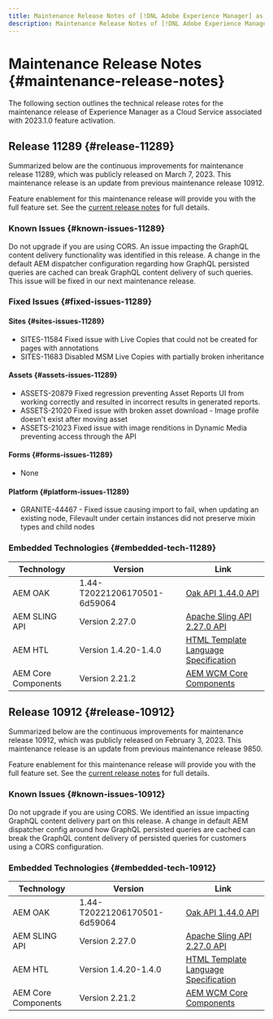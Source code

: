```yaml
---
title: Maintenance Release Notes of [!DNL Adobe Experience Manager] as a Cloud Service associated with 2023.1.0 feature activation.
description: Maintenance Release Notes of [!DNL Adobe Experience Manager] as a Cloud Service associated with 2023.1.0 feature activation.
---
```

# Maintenance Release Notes {#maintenance-release-notes}

The following section outlines the technical release rotes for the maintenance release of Experience Manager as a Cloud Service associated with 2023.1.0 feature activation.

## Release 11289 {#release-11289}
 
Summarized below are the continuous improvements for maintenance release 11289, which was publicly released on March 7, 2023. This maintenance release is an update from previous maintenance release 10912.

Feature enablement for this maintenance release will provide you with the full feature set. See the [current release notes](/help/release-notes/release-notes-cloud/release-notes-current.md) for full details.

### Known Issues {#known-issues-11289}

Do not upgrade if you are using CORS. An issue impacting the GraphQL content delivery functionality was identified in this release. A change in the default AEM dispatcher configuration regarding how GraphQL persisted queries are cached can break GraphQL content delivery of such queries. This issue will be fixed in our next maintenance release.

### Fixed Issues {#fixed-issues-11289}

#### Sites {#sites-issues-11289}

- SITES-11584 Fixed issue with Live Copies that could not be created for pages with annotations
- SITES-11683 Disabled MSM Live Copies with partially broken inheritance

#### Assets {#assets-issues-11289}

- ASSETS-20879 Fixed regression preventing Asset Reports UI from working correctly and resulted in incorrect results in generated reports.
- ASSETS-21020 Fixed issue with broken asset download - Image profile doesn't exist after moving asset
- ASSETS-21023 Fixed issue with image renditions in Dynamic Media preventing access through the API

#### Forms {#forms-issues-11289}

- None

#### Platform {#platform-issues-11289}

- GRANITE-44467 - Fixed issue causing import to fail, when updating an existing node, Filevault under certain instances did not preserve mixin types and child nodes

### Embedded Technologies {#embedded-tech-11289}

|Technology|Version|Link|
|---|---|---|
|AEM OAK |1.44-T20221206170501-6d59064 |[Oak API 1.44.0 API](https://www.javadoc.io/doc/org.apache.jackrabbit/oak-api/1.44.0/index.html)| 
|AEM SLING API |Version 2.27.0 |[Apache Sling API 2.27.0 API](https://www.javadoc.io/doc/org.apache.sling/org.apache.sling.api/latest/index.html)|
|AEM HTL|Version 1.4.20-1.4.0 |[HTML Template Language Specification](https://github.com/adobe/htl-spec)|
|AEM Core Components|Version 2.21.2|[AEM WCM Core Components](https://github.com/adobe/aem-core-wcm-components)|

## Release 10912 {#release-10912}
 
Summarized below are the continuous improvements for maintenance release 10912, which was publicly released on February 3, 2023. This maintenance release is an update from previous maintenance release 9850.

Feature enablement for this maintenance release will provide you with the full feature set. See the [current release notes](/help/release-notes/release-notes-cloud/release-notes-current.md) for full details.

### Known Issues {#known-issues-10912}

Do not upgrade if you are using CORS. We identified an issue impacting GraphQL content delivery part on this release. A change in default AEM dispatcher config around how GraphQL persisted queries are cached can break the GraphQL content delivery of persisted queries for customers using a CORS configuration.

### Embedded Technologies {#embedded-tech-10912}

|Technology|Version|Link|
|---|---|---|
|AEM OAK |1.44-T20221206170501-6d59064 |[Oak API 1.44.0 API](https://www.javadoc.io/doc/org.apache.jackrabbit/oak-api/1.44.0/index.html)| 
|AEM SLING API |Version 2.27.0 |[Apache Sling API 2.27.0 API](https://www.javadoc.io/doc/org.apache.sling/org.apache.sling.api/latest/index.html)|
|AEM HTL|Version 1.4.20-1.4.0 |[HTML Template Language Specification](https://github.com/adobe/htl-spec)|
|AEM Core Components|Version 2.21.2|[AEM WCM Core Components](https://github.com/adobe/aem-core-wcm-components)|
